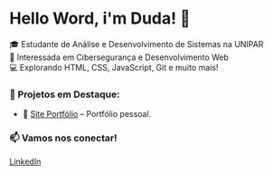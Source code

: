 # Hello Word, i'm Duda! 👋

🎓 Estudante de Análise e Desenvolvimento de Sistemas na UNIPAR  
🔐 Interessada em Cibersegurança e Desenvolvimento Web  
💻 Explorando HTML, CSS, JavaScript, Git e muito mais!  

### 🚀 Projetos em Destaque:
- 💼 [Site Portfólio](https://github.com/wsmariaeduarda/repositorio) – Portfólio pessoal.

### 📫 Vamos nos conectar!
[LinkedIn](https://www.linkedin.com/in/maria-eduarda-magalhães-b7a57933b)

